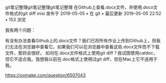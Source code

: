 git笔记整理git笔记整理git笔记整理
在Github上查看.docx文件，并使用.docx文件格式的git diff
inisi 发布于 2019-05-05 • 在 git • 最后更新 2019-05-05 22:52 • 153 浏览

我有两个问题：

有没有办法查看Github上的.docx文件？我们已将所有作业上传到Github上，但我们无法在浏览器中查看它。如果我们可以在浏览器中查看这些.docx文件而不下载文件，那将会很好。
如何在.docx文件格式上使用git diff？我试图使用catdoc，但它不适合我。我想我以前在.doc格式上使用过git diff，但在Mac上它不适用于我。

https://oomake.com/question/6507043